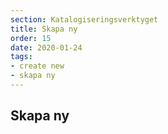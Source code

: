 ```yaml
---
section: Katalogiseringsverktyget
title: Skapa ny
order: 15
date: 2020-01-24
tags:
- create new
- skapa ny
---
```


## Skapa ny

